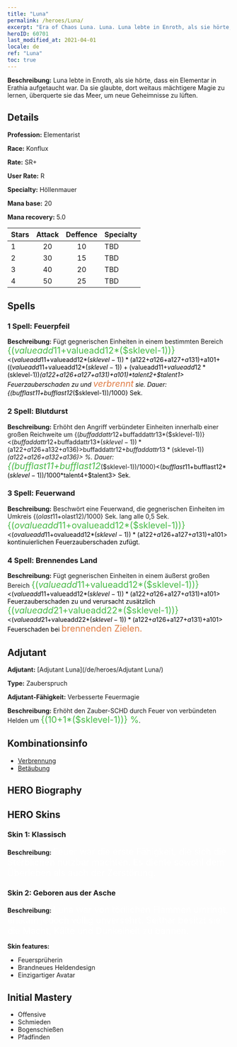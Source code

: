 ```yaml
---
title: "Luna"
permalink: /heroes/Luna/
excerpt: "Era of Chaos Luna. Luna. Luna lebte in Enroth, als sie hörte, dass ein Elementar in Erathia aufgetaucht war. Da sie glaubte, dort weitaus mächtigere Magie zu lernen, überquerte sie das Meer, um neue Geheimnisse zu lüften."
heroID: 60701
last_modified_at: 2021-04-01
locale: de
ref: "Luna"
toc: true
---
```

 **Beschreibung:** Luna lebte in Enroth, als sie hörte, dass ein Elementar in Erathia aufgetaucht war. Da sie glaubte, dort weitaus mächtigere Magie zu lernen, überquerte sie das Meer, um neue Geheimnisse zu lüften.
## Details
 **Profession:** Elementarist

 **Race:** Konflux

 **Rate:** SR+

 **User Rate:** R

 **Specialty:** Höllenmauer

 **Mana base:** 20

 **Mana recovery:** 5.0


  | Stars   |     Attack     |    Deffence    |      Specialty     |
  |---------|:---------------:|:---------------:|--------------------|
  |    1    | 20 | 10 | TBD |
  |    2    | 30 | 15 | TBD |
  |    3    | 40 | 20 | TBD |
  |    4    | 50 | 25 | TBD |

## Spells
### 1 Spell: Feuerpfeil
 **Beschreibung:** Fügt gegnerischen Einheiten in einem bestimmten Bereich <span style="color: #48b946;font-size:20px">{($valueadd11+$valueadd12*($sklevel-1))}</span><span style="color: black"><($valueadd11+$valueadd12*($sklevel-1))*($a122+$a126+$a127+$a131)+$a101+(($valueadd11+$valueadd12*($sklevel-1))+($valueadd11+$valueadd12*($sklevel-1))*($a122+$a126+$a127+$a131)+$a101)*$talent2+$talent1> Feuerzauberschaden zu und <span style="color: #e07c44;font-size:20px">verbrennt</span><span style="color: black"> sie. Dauer: {($bufflast11+$bufflast12*($sklevel-1))/1000} Sek.

### 2 Spell: Blutdurst
 **Beschreibung:** Erhöht den Angriff verbündeter Einheiten innerhalb einer großen Reichweite um {($buffaddattr12+$buffaddattr13*($sklevel-1))}<($buffaddattr12+$buffaddattr13*($sklevel-1))*($a122+$a126+$a132+$a136)> % und den Lebensentzug um {($buffaddattr22+$buffaddattr23*($sklevel-1))}<($buffaddattr12+$buffaddattr13*($sklevel-1))*($a122+$a126+$a132+$a136)> %. Dauer: <span style="color: #48b946;font-size:20px">{($bufflast11+$bufflast12*($sklevel-1))/1000}</span><span style="color: black"><($bufflast11+$bufflast12*($sklevel-1))/1000*$talent4+$talent3> Sek.

### 3 Spell: Feuerwand
 **Beschreibung:** Beschwört eine Feuerwand, die gegnerischen Einheiten im Umkreis {($olast11+$olast12)/1000} Sek. lang alle 0,5 Sek. <span style="color: #48b946;font-size:20px">{($ovalueadd11+$ovalueadd12*($sklevel-1))}</span><span style="color: black"><($ovalueadd11+$ovalueadd12*($sklevel-1))*($a122+$a126+$a127+$a131)+$a101> kontinuierlichen Feuerzauberschaden zufügt.

### 4 Spell: Brennendes Land
 **Beschreibung:** Fügt gegnerischen Einheiten in einem äußerst großen Bereich <span style="color: #48b946;font-size:20px">{($valueadd11+$valueadd12*($sklevel-1))}</span><span style="color: black"><($valueadd11+$valueadd12*($sklevel-1))*($a122+$a126+$a127+$a131)+$a101> Feuerzauberschaden zu und verursacht zusätzlich <span style="color: #48b946;font-size:20px">{($valueadd21+$valueadd22*($sklevel-1))}</span><span style="color: black"><($valueadd21+$valueadd22*($sklevel-1))*($a122+$a126+$a127+$a131)+$a101> Feuerschaden bei <span style="color: #e07c44;font-size:20px">brennenden Zielen.</span><span style="color: black">


## Adjutant

 **Adjutant:**  [Adjutant Luna](/de/heroes/Adjutant Luna/) 

 **Type:**  Zauberspruch 

 **Adjutant-Fähigkeit:**  Verbesserte Feuermagie 

 **Beschreibung:** Erhöht den Zauber-SCHD durch Feuer von verbündeten Helden um <span style="color: #48b946;font-size:20px">{(10+1*($sklevel-1))} %</span><span style="color: black">.

## Kombinationsinfo

* [Verbrennung](/de/combination/Verbrennung/) 
* [Betäubung](/de/combination/Betäubung/) 

## HERO Biography

## HERO Skins
### Skin 1: **Klassisch**

 **Beschreibung:** <span style="color: #ffffff;font-size:20px">Feuer war die erste Fähigkeit, die sich die Sterblichen nutzbar machten. Es diente sowohl dem Überleben als auch der Zerstörung.</span>


### Skin 2: **Geboren aus der Asche**

 **Beschreibung:** <span style="color: #ffffff;font-size:20px">Luna war von tödlichen Flammen umringt, entkam jedoch völlig unversehrt. Seither besitzt sie die Macht, Kälte und Dunkelheit zu bannen.</span>

 **Skin features:** 

   - Feuersprüherin
   - Brandneues Heldendesign
   - Einzigartiger Avatar


## Initial Mastery
   - Offensive
   - Schmieden
   - Bogenschießen
   - Pfadfinden
